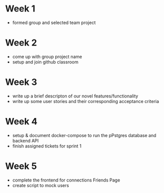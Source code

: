 # Week 1
* formed group and selected team project

# Week 2
* come up with group project name
* setup and join github classroom

# Week 3
* write up a brief descripton of our novel features/functionality
* write up some user stories and their corresponding acceptance criteria

# Week 4
* setup & document docker-compose to run the pPstgres database and backend API
* finish assigned tickets for sprint 1

# Week 5
* complete the frontend for connections Friends Page 
* create script to mock users 
